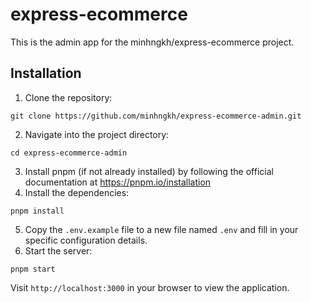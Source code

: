 # express-ecommerce

This is the admin app for the minhngkh/express-ecommerce project.

## Installation

1. Clone the repository:
  ```
  git clone https://github.com/minhngkh/express-ecommerce-admin.git
  ```
2. Navigate into the project directory:
  ```
  cd express-ecommerce-admin
  ```
3. Install pnpm (if not already installed) by following the official documentation at https://pnpm.io/installation
4. Install the dependencies:
  ```
  pnpm install
  ```
5. Copy the `.env.example` file to a new file named `.env` and fill in your specific configuration details.
6. Start the server:
  ```
  pnpm start
  ```
Visit `http://localhost:3000` in your browser to view the application.
